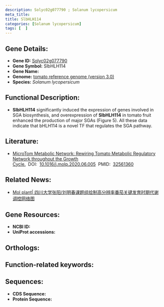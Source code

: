 ```yaml
---
description: Solyc02g077790 ; Solanum lycopersicum
meta_title:
title: SlbHLH114
categories: [Solanum lycopersicum]
tags: [  ]
---
```


## Gene Details:
- **Gene ID:**	[Solyc02g077790]()
- **Gene Symbol:** SlbHLH114
- **Gene Name:** 
- **Genome:** [tomato reference genome (version 3.0)]()
- **Species:** *Solanum lycopersicum*

## Functional Description:
   - **SlbHLH114** significantly induced the expression of genes involved in SGA biosynthesis, and overexpression of **SlbHLH114** in tomato fruit enhanced the production of major SGAs (Figure 5). All these data indicate that bHLH114 is a novel TF that regulates the SGA pathway.

## Literature:
   - [MicroTom Metabolic Network: Rewiring Tomato Metabolic Regulatory Network throughout the Growth Cycle.]( https://www.sciencedirect.com/science/article/pii/S1674205220301830?via%3Dihub)&nbsp;&nbsp;DOI:&nbsp;&nbsp;[10.1016/j.molp.2020.06.005](https://www.sciencedirect.com/science/article/pii/S1674205220301830?via%3Dihub)&nbsp;&nbsp;PMID:&nbsp;&nbsp;[32561360](https://pubmed.ncbi.nlm.nih.gov/32561360/)

## Related News:
   - [Mol plant| 四川大学张阳/刘明春课题组绘制高分辨率番茄关键发育时期代谢调控网络图](https://mp.weixin.qq.com/s?__biz=Mzg3MDEwNDEyMg==&mid=2247490911&idx=4&sn=4faa88eaab8eb2c32d457dee319b6f31&chksm=ce93b00af9e4391c952f9108c80cfc9c2e93eb5e67830c5ce27c31f61f6c72f5471cd7b6e5bb&scene=27#wechat_redirect)

## Gene Resources:
- **NCBI ID:** [](https://www.ncbi.nlm.nih.gov/gene/?term=)
- **UniProt accessions:** [](https://www.uniprot.org/uniprotkb//entry)

## Orthologs:

## Function-related keywords:


## Sequences:
- **CDS Sequence:**
- **Protein Sequence:**
